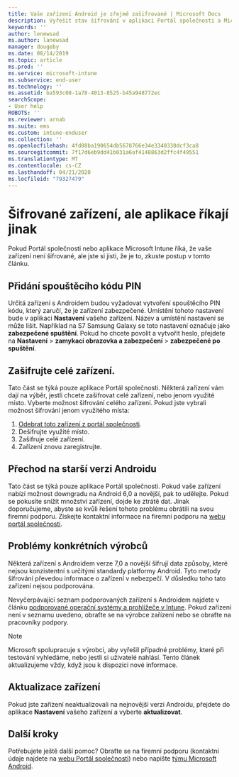 ```yaml
---
title: Vaše zařízení Android je zřejmě zašifrované | Microsoft Docs
description: Vyřešit stav šifrování v aplikaci Portál společnosti a Microsoft Intune
keywords: ''
author: lenewsad
ms.author: lanewsad
manager: dougeby
ms.date: 08/14/2019
ms.topic: article
ms.prod: ''
ms.service: microsoft-intune
ms.subservice: end-user
ms.technology: ''
ms.assetid: ba593c08-1a78-4013-8525-b45a948772ec
searchScope:
- User help
ROBOTS: ''
ms.reviewer: arnab
ms.suite: ems
ms.custom: intune-enduser
ms.collection: ''
ms.openlocfilehash: 4fd08ba190654db5678766e34e3340330dcf3ca8
ms.sourcegitcommit: 7f17d6eb9dd41b031a6af4148863d2ffc4f49551
ms.translationtype: MT
ms.contentlocale: cs-CZ
ms.lasthandoff: 04/21/2020
ms.locfileid: "79327479"
---
```

# <a name="device-encrypted-but-apps-say-otherwise"></a>Šifrované zařízení, ale aplikace říkají jinak

Pokud Portál společnosti nebo aplikace Microsoft Intune říká, že vaše zařízení není šifrované, ale jste si jisti, že je to, zkuste postup v tomto článku.  

## <a name="add-a-startup-pin"></a>Přidání spouštěcího kódu PIN

Určitá zařízení s Androidem budou vyžadovat vytvoření spouštěcího PIN kódu, který zaručí, že je zařízení zabezpečené. Umístění tohoto nastavení bude v aplikaci **Nastavení** vašeho zařízení. Název a umístění nastavení se může lišit. Například na S7 Samsung Galaxy se toto nastavení označuje jako **zabezpečené spuštění**. Pokud ho chcete povolit a vytvořit heslo, přejdete na **Nastavení** > **zamykací obrazovka a zabezpečení** > **zabezpečené po spuštění**.  

## <a name="encrypt-the-entire-device"></a>Zašifrujte celé zařízení.

Tato část se týká pouze aplikace Portál společnosti. Některá zařízení vám dají na výběr, jestli chcete zašifrovat celé zařízení, nebo jenom využité místo. Vyberte možnost šifrování celého zařízení. Pokud jste vybrali možnost šifrování jenom využitého místa:

1. [Odebrat toto zařízení z portál společnosti](unenroll-your-device-from-intune-android.md).
2. Dešifrujte využité místo.  
3. Zašifruje celé zařízení.  
4. Zařízení znovu zaregistrujte.  

## <a name="downgrade-your-version-of-android"></a>Přechod na starší verzi Androidu

Tato část se týká pouze aplikace Portál společnosti. Pokud vaše zařízení nabízí možnost downgradu na Android 6,0 a novější, pak to udělejte. Pokud se pokusíte snížit množství zařízení, dojde ke ztrátě dat. Jinak doporučujeme, abyste se kvůli řešení tohoto problému obrátili na svou firemní podporu. Získejte kontaktní informace na firemní podporu na [webu portál společnosti](https://go.microsoft.com/fwlink/?linkid=2010980).  

## <a name="specific-manufacturer-issues"></a>Problémy konkrétních výrobců

Některá zařízení s Androidem verze 7,0 a novější šifrují data způsoby, které nejsou konzistentní s určitými standardy platformy Android. Tyto metody šifrování převedou informace o zařízení v nebezpečí. V důsledku toho tato zařízení nejsou podporována.

Nevyčerpávající seznam podporovaných zařízení s Androidem najdete v článku [podporované operační systémy a prohlížeče v Intune](https://docs.microsoft.com/intune/fundamentals/supported-devices-browsers#supported-samsung-knox-standard-devices). Pokud zařízení není v seznamu uvedeno, obraťte se na výrobce zařízení nebo se obraťte na pracovníky podpory.

> [!Note]
> Microsoft spolupracuje s výrobci, aby vyřešil případné problémy, které při testování vyhledáme, nebo jestli si uživatelé nahlásí. Tento článek aktualizujeme vždy, když jsou k dispozici nové informace.

## <a name="update-devices"></a>Aktualizace zařízení

Pokud jste zařízení neaktualizovali na nejnovější verzi Androidu, přejdete do aplikace **Nastavení** vašeho zařízení a vyberte **aktualizovat**.  

## <a name="next-steps"></a>Další kroky

Potřebujete ještě další pomoc? Obraťte se na firemní podporu (kontaktní údaje najdete na [webu Portál společnosti](https://go.microsoft.com/fwlink/?linkid=2010980)) nebo napište <a href="mailto:wintunedroidfbk@microsoft.com?subject=I'm having trouble with enrolling my Android device&body=Describe the issue you're experiencing here.">týmu Microsoft Android</a>.  
